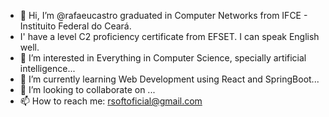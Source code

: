 - 👋 Hi, I’m @rafaeucastro graduated in Computer Networks from IFCE - Instituito Federal do Ceará.
- I' have a level C2 proficiency certificate from EFSET. I can speak English well.
- 👀 I’m interested in Everything in Computer Science, specially artificial intelligence...
- 🌱 I’m currently learning Web Development using React and SpringBoot...
- 💞️ I’m looking to collaborate on ...
- 📫 How to reach me: rsoftoficial@gmail.com

<!---
rafaeucastro/rafaeucastro is a ✨ special ✨ repository because its `README.md` (this file) appears on your GitHub profile.
You can click the Preview link to take a look at your changes.
--->
